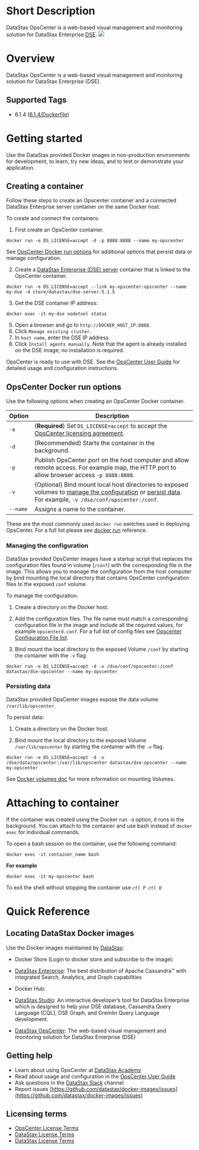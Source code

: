 # Short Description
DataStax OpsCenter is a web-based visual management and monitoring solution for DataStax Enterprise [DSE](https://store.docker.com/images/datastax).
![](https://upload.wikimedia.org/wikipedia/commons/e/e5/DataStax_Logo.png)
# Overview
DataStax OpsCenter is a web-based visual management and monitoring solution for DataStax Enterprise (DSE). 

## Supported Tags
* 6.1.4 ([6.1.4/Dockerfile](https://github.com/datastax/docker-images/blob/master/opscenter/6.1/Dockerfile))
 

# Getting started

Use the DataStax provided Docker images in non-production environments for development, to learn, try new ideas, and to test or demonstrate your application. 

## Creating a container

Follow these steps to create an Opscenter container and a connected DataStax Enterprise server container on the same Docker host. 

To create and connect the containers:

1. First create an OpsCenter container.

 ```
docker run -e DS_LICENSE=accept -d -p 8888:8888 --name my-opscenter
```
See [OpsCenter Docker run options](#OpsCenter-Docker-run-options) for additional options that persist data or manage configuration.

2. Create a [DataStax Enterprise (DSE) server](https://store.docker.com/images/datastax) container that is linked to the OpsCenter container. 

 ```
docker run -e DS_LICENSE=accept --link my-opscenter:opscenter --name my-dse -d store/datastax/dse-server:5.1.5
```

3. Get the DSE container IP address:

 
 ```
docker exec -it my-dse nodetool status
```

5. Open a browser and go to `http://DOCKER_HOST_IP:8888`.
6. Click `Manage existing cluster`. 
7. In `host name`, enter the DSE IP address.
8. Click `Install agents manually`. Note that the agent is already installed on the DSE image; no installation is required.

OpsCenter is ready to use with DSE. See the [OpsCenter User Guide](http://docs.datastax.com/en/opscenter/6.1/) for detailed usage and configuration instructions.

## OpsCenter Docker run options
Use the following options when creating an OpsCenter Docker container. 

Option | Description
------------- | -------------
`-e` | (**Required**) Set `DS_LICENSE=accept` to accept the [OpsCenter licensing agreement](https://www.datastax.com/datastax-opscenter-license-terms).
`-d` | (Recommended) Starts the container in the background.
`-p` | Publish OpsCenter port on the host computer and allow remote access. For example map, the HTTP port to allow browser access `-p 8888:8888`.
`-v` | (Optional) Bind mount local host directories to exposed volumes to [manage the configuration](#Managing-the-configuration) or [persist data](#Persisting-data). For example, `-v /dse/conf/opscenter:/conf`. 
`--name` |Assigns a name to the container.

These are the most commonly used `docker run` switches used in deploying OpsCenter.  For a full list please see [docker run](https://docs.docker.com/engine/reference/commandline/run/) reference.


### Managing the configuration

DataStax provided OpsCenter images have a startup script that replaces the configuration files found in volume (`/conf`) with the corresponding file in the image. This allows you to manage the configuration from the host computer by bind mounting the local directory that contains OpsCenter configuration files to the exposed `conf` volume.
 
To manage the configuration: 

1. Create a directory on the Docker host. 

2. Add the configuration files.
The file name must match a corresponding configuration file in the image and include all the required values, for example `opscenterd.conf`. For a full list of config files see [Opscenter Configuration File list](https://github.com/datastax/docker-images/blob/master/opscenter/6.1/files/overwritable-conf-files).

3. Bind mount the local directory to the exposed Volume `/conf` by starting the container with the `-v` flag.

```
docker run -e DS_LICENSE=accept -d -v /dse/conf/opscenter:/conf datastax/dse-opscenter --name my-opscenter
```

### Persisting data

DataStax provided OpsCenter images expose the data volume `/var/lib/opscenter`.

To persist data:

1. Create a directory on the Docker host. 

3. Bind mount the local directory to the exposed Volume `/var/lib/opscenter` by starting the container with the `-v` flag.
```
docker run -e DS_LICENSE=accept -d -v /dse/data/opscenter:/var/lib/opscenter datastax/dse-opscenter --name my-opscenter
```

See [Docker volumes doc](https://docs.docker.com/engine/tutorials/dockervolumes/#mount-a-host-directory-as-a-data-volume) for more information on mounting Volumes.

# Attaching to container

If the container was created using the Docker run `-d` option, it runs in the background. You can attach to the container and use bash instead of `docker exec` for individual commands.

To open a bash session on the container, use the following command:

```
docker exec -it container_name bash
```

**For example**

```
docker exec -it my-opscenter bash
```

To exit the shell without stopping the container use *`ctl P ctl Q`*

# Quick Reference 
## Locating DataStax Docker images

Use the Docker images maintained by [DataStax](https://www.datastax.com/):

* Docker Store (Login to docker store and subscribe to the image):

 * [DataStax Enterprise](https://store.docker.com/images/datastax): The best distribution of Apache Cassandra™ with integrated Search, Analytics, and Graph capabilities

* Docker Hub:
 * [DataStax Studio](https://hub.docker.com/r/datastax/dse-studio/): An interactive developer’s tool for DataStax Enterprise which is designed to help your DSE database, Cassandra Query Language (CQL), DSE Graph, and Gremlin Query Language development.
 * [DataStax OpsCenter](https://hub.docker.com/r/datastax/dse-opscenter/): The web-based visual management and monitoring solution for DataStax Enterprise (DSE)

## Getting help 
 * Learn about using OpsCenter at [DataStax Academy](https://academy.datastax.com/)
 * Read about usage and configuration in the [OpsCenter User Guide](http://docs.datastax.com/en/opscenter/6.1/)  
 * Ask questions in the [DataStax Slack](https://academy.datastax.com/slack) channel
* Report issues [https://github.com/datastax/docker-images/issues](https://github.com/datastax/docker-images/issues)


## Licensing terms
* [OpsCenter License Terms](https://www.datastax.com/datastax-opscenter-license-terms)
* [DataStax License Terms](https://www.datastax.com/terms)
* [DataStax License Terms](https://www.datastax.com/terms)